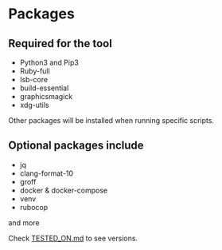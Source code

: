 # Packages

## Required for the tool

- Python3 and Pip3
- Ruby-full
- lsb-core
- build-essential
- graphicsmagick
- xdg-utils

Other packages will be installed when running specific scripts.

## Optional packages include

- jq
- clang-format-10
- groff
- docker & docker-compose
- venv
- rubocop

and more

Check [TESTED_ON.md](TESTED_ON.md) to see versions.
